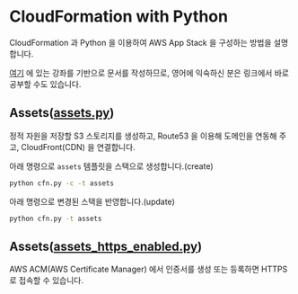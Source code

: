 # CloudFormation with Python

CloudFormation 과 Python 을 이용하여 AWS App Stack 을 구성하는 방법을 설명합니다.

[여기](https://jeanphix.github.io/2016/06/13/howto-cloudformation-ecs/) 에 있는 강좌를 기반으로 문서를 작성하므로, 
영어에 익숙하신 분은 링크에서 바로 공부할 수도 있습니다.

## Assets([assets.py](templates/assets.py))

정적 자원을 저장할 S3 스토리지를 생성하고, Route53 을 이용해 도메인을 연동해 주고, CloudFront(CDN) 을 연결합니다.

아래 명령으로 `assets` 템플릿을 스택으로 생성합니다.(create)

```bash
python cfn.py -c -t assets
```

아래 명령으로 변경된 스택을 반영합니다.(update)

```bash
python cfn.py -t assets
```

## Assets([assets_https_enabled.py](templates/assets_https_enabled.py))

AWS ACM(AWS Certificate Manager) 에서 인증서를 생성 또는 등록하면 HTTPS 로 접속할 수 있습니다.
